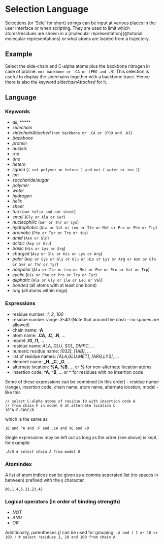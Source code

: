 
# Selection Language

Selections (or 'Sele' for short) strings can be input at various places in the user interface or when scripting. They are used to limit which atoms/residues are shown in a [molecular representation]{@tutorial molecular-representations} or what atoms are loaded from a trajectory.


## Example

Select the side-chain and C-alpha atoms plus the backbone nitrogen in case of proline. `not backbone or .CA or (PRO and .N)` This selection is useful to display the sidechains together with a backbone trace. Hence there is also the keyword *sidechainAttached* for it.


## Language

### Keywords

* *all*, *****
* *sidechain*
* *sidechainAttached* (`not backbone or .CA or (PRO and .N)`)
* *backbone*
* *protein*
* *nucleic*
* *rna*
* *dna*
* *hetero*
* *ligand* (`( not polymer or hetero ) and not ( water or ion )`)
* *ion*
* *saccharide*/*sugar*
* *polymer*
* *water*
* *hydrogen*
* *helix*
* *sheet*
* *turn* (`not helix and not sheet`)
* *small* (`Gly or Ala or Ser`)
* *nucleophilic* (`Ser or Thr or Cys`)
* *hydrophobic* (`Ala or Val or Leu or Ile or Met or Pro or Phe or Trp`)
* *aromatic* (`Phe or Tyr or Trp or His`)
* *amid* (`Asn or Gln`)
* *acidic* (`Asp or Glu`)
* *basic* (`His or Lys or Arg`)
* *charged* (`Asp or Glu or His or Lys or Arg`)
* *polar* (`Asp or Cys or Gly or Glu or His or Lys or Arg or Asn or Gln or Ser or Thr or Tyr`)
* *nonpolar* (`Ala or Ile or Leu or Met or Phe or Pro or Val or Trp`)
* *cyclic* (`His or Phe or Pro or Trp or Tyr`)
* *aliphatic* (`Ala or Gly or Ile or Leu or Val`)
* *bonded* (all atoms with at least one bond)
* *ring* (all atoms within rings)


### Expressions

* residue number: *1*, *2*, *100*
* residue number range: *3-40* (Note that around the dash **-** no spaces are allowed)
* chain name: **:A**
* atom name: **.CA**, **.C**, **.N**, ...
* model: **/0**, **/1**, ...
* residue name: *ALA*, *GLU*, *SOL*, *DMPC*, ...
* numeric residue name: *[032]*, *[1AB]*, ...
* list of residue names: *[ALA,GLU,MET]*, *[ARG,LYS]*, ...
* element name: **_H**, **_C**, **_O**, ...
* alternate location: **%A**, **%B**, ... or **%** for non-alternate location atoms
* insertion code: **^A**, **^B**, ... or **^** for residues with no insertion code

Some of these expressions can be combined (in this order) - residue numer (range), insertion code, chain name, atom name, alternate location, model - like this

```
// select C-alpha atoms of residue 10 with insertion code A
// from chain F in model 0 at alternate location C
10^A:F.CA%C/0
```

which is the same as

```
10 and ^A and :F and .CA and %C and /0
```

Single expressions may be left out as long as the order (see above) is kept, for example:

```
:A/0 # select chain A from model 0
```

### Atomindex

A list of atom indices can be given as a comma seperated list (no spaces in between) prefixed with the `@` character.

```
@0,1,4,5,11,23,42
```

### Logical operators (in order of binding strength)

* *NOT*
* *AND*
* *OR*

Additionally, parentheses *()* can be used for grouping: `:A and ( 1 or 10 or 100 ) # select residues 1, 10 and 100 from chain A`
